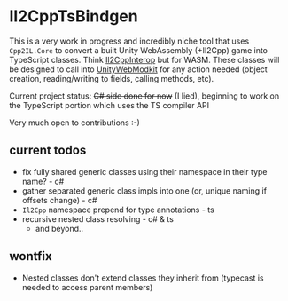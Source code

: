 # Il2CppTsBindgen

This is a very work in progress and incredibly niche tool that uses `Cpp2IL.Core` to convert a built Unity WebAssembly (+Il2Cpp) game into TypeScript classes. Think [Il2CppInterop](https://github.com/BepInEx/Il2CppInterop) but for WASM.
These classes will be designed to call into [UnityWebModkit](https://github.com/nsfury/UnityWebModkit) for any action needed (object creation, reading/writing to fields, calling methods, etc).

Current project status: ~~C# side done for now~~ (I lied), beginning to work on the TypeScript portion which uses the TS compiler API

Very much open to contributions :-)

## current todos
- fix fully shared generic classes using their namespace in their type name? - c#
- gather separated generic class impls into one (or, unique naming if offsets change) - c#
- `Il2Cpp` namespace prepend for type annotations - ts
- recursive nested class resolving - c# & ts
  - and beyond..

## wontfix
- Nested classes don't extend classes they inherit from (typecast is needed to access parent members)